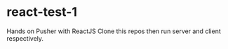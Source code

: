 # react-test-1
Hands on Pusher with ReactJS
Clone this repos then run server and client respectively. 
